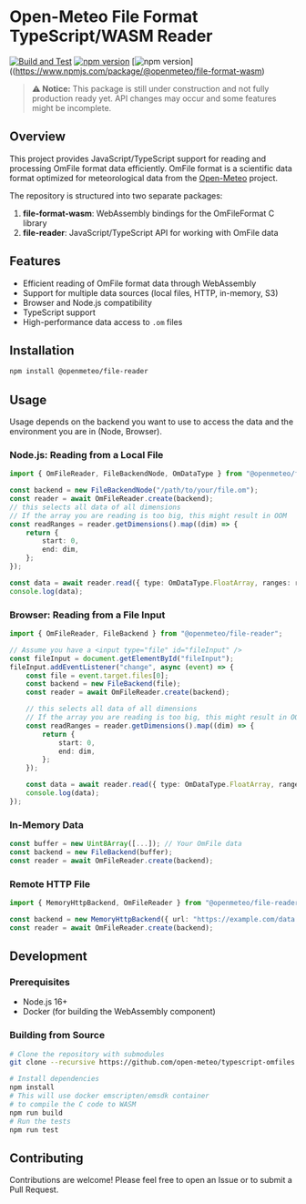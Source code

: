 # Open-Meteo File Format TypeScript/WASM Reader

[![Build and Test](https://github.com/open-meteo/typescript-omfiles/actions/workflows/build-and-test.yml/badge.svg)](https://github.com/open-meteo/typescript-omfiles/actions/workflows/build-and-test.yml)
[![npm version](https://img.shields.io/npm/v/@openmeteo/file-reader?label=@openmeteo/file-reader)](https://www.npmjs.com/package/@openmeteo/file-reader)
[![npm version](https://img.shields.io/npm/v/@openmeteo/file-format-wasm?label=@openmeteo/file-format-wasm)]((https://www.npmjs.com/package/@openmeteo/file-format-wasm)

> **⚠️ Notice:** This package is still under construction and not fully production ready yet. API changes may occur and some features might be incomplete.

## Overview

This project provides JavaScript/TypeScript support for reading and processing OmFile format data efficiently. OmFile format is a scientific data format optimized for meteorological data from the [Open-Meteo](https://github.com/open-meteo/om-file-format/) project.

The repository is structured into two separate packages:

1. **file-format-wasm**: WebAssembly bindings for the OmFileFormat C library
2. **file-reader**: JavaScript/TypeScript API for working with OmFile data

## Features

- Efficient reading of OmFile format data through WebAssembly
- Support for multiple data sources (local files, HTTP, in-memory, S3)
- Browser and Node.js compatibility
- TypeScript support
- High-performance data access to `.om` files

## Installation

```bash
npm install @openmeteo/file-reader
```

## Usage

Usage depends on the backend you want to use to access the data and the environment you are in (Node, Browser).

### Node.js: Reading from a Local File

```typescript
import { OmFileReader, FileBackendNode, OmDataType } from "@openmeteo/file-reader";

const backend = new FileBackendNode("/path/to/your/file.om");
const reader = await OmFileReader.create(backend);
// this selects all data of all dimensions
// If the array you are reading is too big, this might result in OOM
const readRanges = reader.getDimensions().map((dim) => {
	return {
		start: 0,
		end: dim,
	};
});

const data = await reader.read({ type: OmDataType.FloatArray, ranges: readRanges });
console.log(data);
```

### Browser: Reading from a File Input

```typescript
import { OmFileReader, FileBackend } from "@openmeteo/file-reader";

// Assume you have a <input type="file" id="fileInput" />
const fileInput = document.getElementById("fileInput");
fileInput.addEventListener("change", async (event) => {
	const file = event.target.files[0];
	const backend = new FileBackend(file);
	const reader = await OmFileReader.create(backend);

	// this selects all data of all dimensions
	// If the array you are reading is too big, this might result in OOM
	const readRanges = reader.getDimensions().map((dim) => {
		return {
			start: 0,
			end: dim,
		};
	});

	const data = await reader.read({ type: OmDataType.FloatArray, ranges: readRanges });
	console.log(data);
});
```

### In-Memory Data

```typescript
const buffer = new Uint8Array([...]); // Your OmFile data
const backend = new FileBackend(buffer);
const reader = await OmFileReader.create(backend);
```

### Remote HTTP File

```typescript
import { MemoryHttpBackend, OmFileReader } from "@openmeteo/file-reader";

const backend = new MemoryHttpBackend({ url: "https://example.com/data.om" });
const reader = await OmFileReader.create(backend);
```

## Development

### Prerequisites

- Node.js 16+
- Docker (for building the WebAssembly component)

### Building from Source

```bash
# Clone the repository with submodules
git clone --recursive https://github.com/open-meteo/typescript-omfiles.git

# Install dependencies
npm install
# This will use docker emscripten/emsdk container
# to compile the C code to WASM
npm run build
# Run the tests
npm run test
```

## Contributing

Contributions are welcome! Please feel free to open an Issue or to submit a Pull Request.
